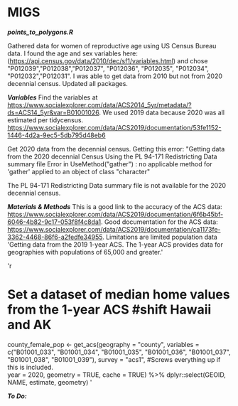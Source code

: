 # MIGS

***points_to_polygons.R***

Gathered data for women of reproductive age using US Census Bureau data.  I found the age and sex variables here:  (https://api.census.gov/data/2010/dec/sf1/variables.html) and chose "P012039","P012038","P012037", "P012036", "P012035", "P012034", "P012032","P012031".  I was able to get data from 2010 but not from 2020 decennial census.  Updated all packages.  

***Variables***
Find the variables at https://www.socialexplorer.com/data/ACS2014_5yr/metadata/?ds=ACS14_5yr&var=B01001026.  We used 2019 data because 2020 was all estimated per tidycensus.  https://www.socialexplorer.com/data/ACS2019/documentation/53fe1152-1446-4d2a-9ec5-5db795d48eb6

Get 2020 data from the decennial census.  Getting this error: "Getting data from the 2020 decennial Census
Using the PL 94-171 Redistricting Data summary file
Error in UseMethod("gather") : 
  no applicable method for 'gather' applied to an object of class "character"

The PL 94-171 Redistricting Data summary file is not available for the 2020 decennial census.  

***Materials & Methods***
This is a good link to the accuracy of the ACS data:  https://www.socialexplorer.com/data/ACS2019/documentation/6f6b45bf-6046-4b82-9c17-053f8f4c8da1.  Good documentation for the ACS data: https://www.socialexplorer.com/data/ACS2019/documentation/ca1173fe-3362-4468-86f6-a2fedfe34955.  Limitations are limited population data 'Getting data from the 2019 1-year ACS.  The 1-year ACS provides data for geographies with populations of 65,000 and greater.'

'r
# Set a dataset of median home values from the 1-year ACS  #shift Hawaii and AK
county_female_pop <- get_acs(geography = "county", 
                       variables = c("B01001_033", 
                                     "B01001_034", 
                                     "B01001_035", 
                                     "B01001_036", 
                                     "B01001_037", 
                                     "B01001_038", 
                                     "B01001_039"),
                       survey = "acs1", #Screws everything up if this is included.  
                       year = 2020,
                       geometry = TRUE,
                       cache = TRUE) %>%
                        dplyr::select(GEOID, NAME, estimate, geometry)
'

***To Do:***
